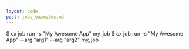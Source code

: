 ```yaml
---
layout: code
post: jobs_examples.md
---
```



$ cx job run -s "My Awesome App" my_job
$ cx job run -s "My Awesome App" --arg "arg1" --arg "arg2" my_job
